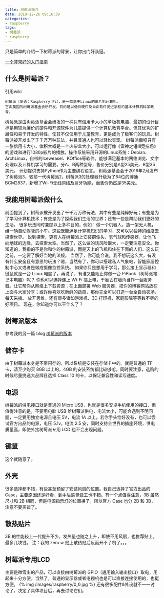 ```yaml
---
title: 树莓派简介
date: 2018-12-26 09:16:38
categories:
- raspberry
tags:
- 树莓派
- raspberry
---
```

只是简单的介绍一下树莓派的背景，让你出门好装逼。
<!--more-->
[一个非常好的入门指南](https://sspai.com/post/38542)
## 什么是树莓派？
引用wiki

	树莓派（英语：Raspberry Pi），是一款基于Linux的单片机计算机。
	它由英国的树莓派基金会所开发，目的是以低价硬件及自由软件促进学校的基本计算机科学教育。
	
树莓派是由树莓派基金会研发的一种只有信用卡大小的单板机电脑，最初的设计目标是用较为廉价的硬件和开源软件为儿童提供一个计算机教育平台。但其优秀的扩展性和易于开发的特性，使其不仅仅用于儿童教育，更是成为了极客们的玩具。树莓派被开发出了千千万万种玩法，并且普通人也可以轻松实现。
树莓派面积只有一张信用卡大小，体积大概是一个火柴盒大小，可以运行像《雷神之锤III竞技场》的游戏和进行1080p影片的播放。操作系统采用开源的Linux系统：Debian、ArchLinux，自带的Iceweasel、KOffice等软件，能够满足基本的网络浏览、文字处理以及计算机学习的需要。分A、B两种型号，售价分别是A型25美元、B型35美元。
计划提供支持Python作为主要编程语言。
树莓派基金会于2016年2月发布了树莓派3，较前一代树莓派2，树莓派3的处理器升级为了64位的博通BCM2837，新增了Wi-Fi无线网络及蓝牙功能，而售价仍然是35美元。
## 我能用树莓派做什么
前面提到了，树莓派被开发出了千千万万种玩法，其中有些是纯粹好玩；有些是为了学习计算机技术；有些是为了探索我们生活的世界；还有一些是帮助我们更好的生活。
很多玩法同时兼顾以上多种目的，例如：做一个机器人，造一架无人机，组一辆自动驾驶的小车。这些既能满足计算机知识的学习，又可以以独特的维度去探索世界。
说到探索，更有人在树莓派上安装摄像头，氢气球和传感器，让他飞向地球的边缘，去探索太空。当然了，这么做的话风险很大，一定要注意安全。你知道的，我指的不是你和你的树莓派，而是天上的飞机和住在下面的人们。这么玩之前，一定要了解好当地的法规。
当然了，你可能会说，我不想玩这么大，有没有什么安全且有意思的玩法？嗯，当然有了，你可以搭建私人气象站，智能家居控制中心又或者是做成摄像监控系统。
如果你只是想用于学习，那么接上显示器和键鼠就是一台 Linux 电脑了。再说了，有谁又能阻止你做一台 PiBook（树莓派笔记本电脑）呢？
你也可以选择连上 Wi-Fi 插上电，干脆丢在墙角当作一台服务器。让它帮你从网络上下载资源；在上面部署 Web 服务器，把你的博客网站放在上面与大家分享；或许你喜欢吃新鲜的蔬菜，那你完全可以打造一台全自动农场，每天采摘。
放开思维，还有很多诸如游戏机、3D 打印机、家庭影院等等数不尽的好项目。
现在，你知道你可以干什么了？
## 树莓派版本
参考我的另一篇 blog
[树莓派的版本](https://benpaodewoniu.github.io/2018/12/27/raspberrypi6/)
## 储存卡
由于树莓派本身是不带闪存的，所以系统是安装在存储卡中的。就是普通的 TF 卡，请至少购买 8GB 以上的，4GB 的安装系统都比较够呛。同时要注意，选购的时候尽量挑选大品牌且选择 Class 10 的卡，以保证兼容性和读写速度。
## 电源
树莓派的供电接口就是普通的 Micro USB，也就是很多安卓手机使用的接口，但值得注意的是，不要用电脑 USB 给树莓派供电，电流太小，可能会遇到不明问题，一定要用独立电源且电压 5V，电流 1A 以上。若你手头恰好没有，也可以尝试官方出品的电源，电压 5.1v，电流 2.5 安，同时支持全世界的插座环境，供电质量高，即使外接树莓派专用 LCD 也不会出现问题。
## 键鼠
这个就随意了。
## 外壳
很多选择都不错，有些甚至预留了安装风扇的位置。我自己选择了官方出品的 Case，主要原因还是好看，到手后感觉做工也不错。有一个点值得注意，3B 虽然尺寸和 2B 相同，但是电源指示灯的位置换了，所以官方 Case 也分 2B 和 3B，注意不要买错了。
## 散热贴片
3B 的性能较上一代提升不少，发热量也随之上升，即使不用风扇，也推荐贴上。最多几块钱。
注：我的 zero w 贴上散热贴后反而开不了机了。。。
## 树莓派专用LCD
主要是微雪出的产品，可以直接由树莓派的 GPIO（通用输入输出接口）取电，用起来十分方便。当然了，普通的显示器或者电视机也是可以直接连接使用的，也挺方便。
{% img /images/raspberry/0_0.jpg %}
还有很多配件&外设就不一一讨论了，决定了具体项目后，再去讨论它们。

